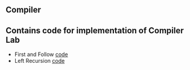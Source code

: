 ## Compiler
## Contains code for implementation of Compiler Lab 
- First and Follow [code](FirstNFollow/firstnfollow.py)
- Left Recursion [code](Leftrecursion/leftRecursion.py)
 
